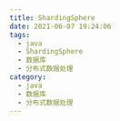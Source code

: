 ```yaml
---
title: ShardingSphere
date: 2021-06-07 19:24:06
tags:
  - java
  - ShardingSphere
  - 数据库
  - 分布式数据处理
category:
  - java
  - 数据库
  - 分布式数据处理
---
```


